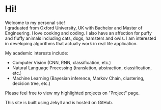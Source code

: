 # Hi!
Welcome to my personal site!
<br/>
I graduated from Oxford University, UK with Bachelor and Master of Engineering. I love cooking and coding. I also have an affection for puffy and fluffy animals including cats, dogs, hamsters and owls.
I am interested in developing algorithms that actually work in real life application.

My academic interests include:
* Computer Vision (CNN, RNN, classification, etc.)
* Natural Language Processing (translation, abstraction, classification, etc.)
* Machine Learning (Bayesian inference, Markov Chain, clustering, decision tree, etc.)

Please feel free to view my highlighted projects on "Project" page.

This site is built using Jekyll and is hosted on GitHub.
